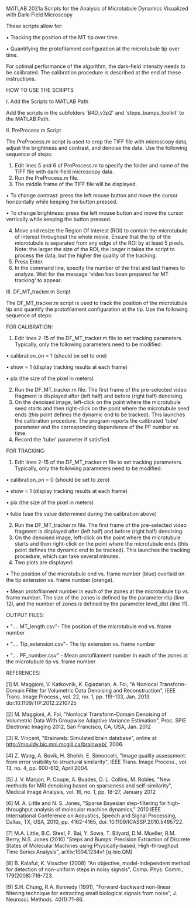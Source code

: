 MATLAB 2021a Scripts for the Analysis of Microtubule Dynamics Visualized with Dark-Field Microscopy

These scripts allow for:

•	Tracking the position of the MT tip over time.

•	Quantifying the protofilament configuration at the microtubule tip over time.

For optimal performance of the algorithm, the dark-field intensity needs to be calibrated. The calibration procedure is described at the end of these instructions.


HOW TO USE THE SCRIPTS

I. Add the Scripts to MATLAB Path

Add the scripts in the subfolders 'B4D_v3p2' and 'steps_bumps_toolkit' to the MATLAB Path.

II. PreProcess.m Script

The PreProcess.m script is used to crop the TIFF file with microscopy data, adjust the brightness and contrast, and denoise the data. Use the following sequence of steps:
1.	Edit lines 5 and 6 of PreProcess.m to specify the folder and name of the TIFF file with dark-field microscopy data.
2.	Run the PreProcess.m file.
3.	The middle frame of the TIFF file will be displayed.

•	To change contrast: press the left mouse button and move the cursor horizontally while keeping the button pressed.

•	To change brightness: press the left mouse button and move the cursor vertically while keeping the button pressed.

4.	Move and resize the Region Of Interest (ROI) to contain the microtubule of interest throughout the whole movie. Ensure that the tip of the microtubule is separated from any edge of the ROI by at least 5 pixels. Note: the larger the size of the ROI, the longer it takes the script to process the data, but the higher the quality of the tracking.
5.	Press Enter.
6.	In the command line, specify the number of the first and last frames to analyze. Wait for the message 'video has been prepared for MT tracking' to appear.

III. DF_MT_tracker.m Script

The DF_MT_tracker.m script is used to track the position of the microtubule tip and quantify the protofilament configuration at the tip. Use the following sequence of steps:

FOR CALIBRATION:
1.	Edit lines 2-15 of the DF_MT_tracker.m file to set tracking parameters. Typically, only the following parameters need to be modified:

•	calibration_on = 1 (should be set to one)

•	show = 1 (display tracking results at each frame)

•	pix (the size of the pixel in meters)

2.	Run the DF_MT_tracker.m file. The first frame of the pre-selected video fragment is displayed after (left half) and before (right half) denoising.
3.	On the denoised image, left-click on the point where the microtubule seed starts and then right-click on the point where the microtubule seed ends (this point defines the dynamic end to be tracked). This launches the calibration procedure. The program reports the calibrated 'tube' parameter and the corresponding dependence of the PF number vs. time.
4.	Record the 'tube' parameter if satisfied.

FOR TRACKING:
1.	Edit lines 2-15 of the DF_MT_tracker.m file to set tracking parameters. Typically, only the following parameters need to be modified:

•	calibration_on = 0 (should be set to zero)

•	show = 1 (display tracking results at each frame)

•	pix (the size of the pixel in meters)

•	tube (use the value determined during the calibration above)

2.	Run the DF_MT_tracker.m file. The first frame of the pre-selected video fragment is displayed after (left half) and before (right half) denoising.
3.	On the denoised image, left-click on the point where the microtubule starts and then right-click on the point where the microtubule ends (this point defines the dynamic end to be tracked). This launches the tracking procedure, which can take several minutes.
4.	Two plots are displayed:

•	The position of the microtubule end vs. frame number (blue) overlaid on the tip extension vs. frame number (orange).

•	Mean protofilament number in each of the zones at the microtubule tip vs. frame number. The size of the zones is defined by the parameter rtip (line 12), and the number of zones is defined by the parameter level_dist (line 11).

OUTPUT FILES:

• ".... MT_length.csv"-	The position of the microtubule end vs. frame number

•	".... Tip_extension.csv"- The tip extension vs. frame number

•	".... PF_number.csv" - Mean protofilament number in each of the zones at the microtubule tip vs. frame number

REFERENCES:

[1] M. Maggioni, V. Katkovnik, K. Egiazarian, A. Foi, "A Nonlocal 
    Transform-Domain Filter for Volumetric Data Denoising and 
    Reconstruction", IEEE Trans. Image Process., vol. 22, no. 1,
	pp. 119-133, Jan. 2013. doi:10.1109/TIP.2012.2210725

[2] M. Maggioni, A. Foi, "Nonlocal Transform-Domain Denoising of 
    Volumetric Data With Groupwise Adaptive Variance Estimation", 
    Proc. SPIE Electronic Imaging 2012, San Francisco, CA, USA, Jan. 2012

[3] R. Vincent, "Brainweb:  Simulated  brain  database", online at
    http://mouldy.bic.mni.mcgill.ca/brainweb/, 2006.

[4] Z. Wang, A. Bovik, H. Sheikh, E. Simoncelli, "Image quality 
    assessment: from error visibility to structural similarity",
    IEEE Trans. Image Process., vol. 13, no. 4, pp. 600-612, April 2004.

[5] J. V. Manjon, P. Coupe, A. Buades, D. L. Collins, M. Robles, 
    "New methods for MRI denoising based on sparseness and self-similarity", 
    Medical Image Analysis, vol. 16, no. 1, pp. 18-27, January 2012

[6] M. A. Little and N. S. Jones, "Sparse Bayesian step-filtering for high-throughput 
analysis of molecular machine dynamics," 2010 IEEE International Conference on Acoustics, 
Speech and Signal Processing, Dallas, TX, USA, 2010, pp. 4162-4165, 
doi: 10.1109/ICASSP.2010.5495722.

[7] M.A. Little, B.C. Steel, F. Bai, Y. Sowa, T. Bilyard, D.M. Mueller, R.M. Berry,
N.S. Jones (2010) "Steps and Bumps: Precision Extraction of Discrete States of
Molecular Machines using Physically-based, High-throughput Time Series Analysis",
arXiv:1004.1234v1 [q-bio.QM]

[8] B. Kalafut, K. Visscher (2008) "An objective, model-independent method for
detection of non-uniform steps in noisy signals", Comp. Phys. Comm.,
179(2008):716-723.

[9] S.H. Chung, R.A. Kennedy (1991), "Forward-backward non-linear filtering
technique for extracting small biological signals from noise", J. Neurosci. Methods. 
40(1):71-86.



